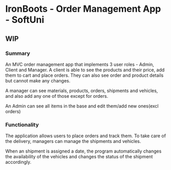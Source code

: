 <h1>IronBoots - Order Management App - SoftUni</h1>
<h2>WIP</h2>
<h3>Summary</h3>
<p>An MVC order management app that implements 3 user roles - Admin, Client and Manager. A client is able to see the products and their price, add them to cart and place orders. They can also see order and product details but cannot make any changes.</p>
<p>A manager can see materials, products, orders, shipments and vehicles, and also add any one of those except for orders.</p>
<p>An Admin can see all items in the base and edit them/add new ones(excl orders)</p>
<h3>Functionality</h3>
<p>The application allows users to place orders and track them. To take care of the delivery, managers can manage the shipments and vehicles.</p>
<p>When an shipment is assigned a date, the program automatically changes the availability of the vehicles and changes the status of the shipment accordingly.</p>
